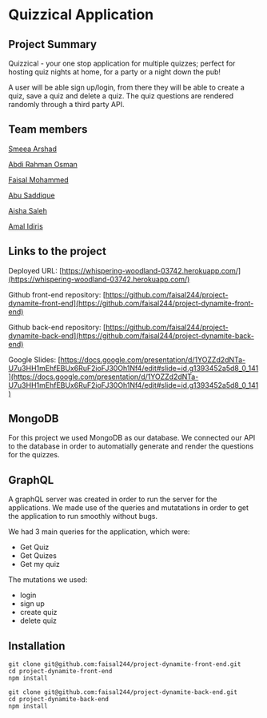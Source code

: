 # Quizzical Application

## Project Summary

Quizzical - your one stop application for multiple quizzes; perfect for hosting quiz nights at home, for a party or a night down the pub!

A user will be able sign up/login, from there they will be able to create a quiz, save a quiz and delete a quiz. The quiz questions are rendered randomly through a third party API.

## Team members

[Smeea Arshad](https://github.com/smeea-2018)

[Abdi Rahman Osman](https://github.com/AOsman0)

[Faisal Mohammed](https://github.com/faisal244)

[Abu Saddique](https://github.com/abusaddique95)

[Aisha Saleh](https://github.com/Saleha22)

[Amal Idiris](https://github.com/Amalidi)

## Links to the project

Deployed URL: [https://whispering-woodland-03742.herokuapp.com/](https://whispering-woodland-03742.herokuapp.com/)

Github front-end repository: [https://github.com/faisal244/project-dynamite-front-end](https://github.com/faisal244/project-dynamite-front-end)

Github back-end repository: [https://github.com/faisal244/project-dynamite-back-end](https://github.com/faisal244/project-dynamite-back-end)

Google Slides: [https://docs.google.com/presentation/d/1YOZZd2dNTa-U7u3HH1mEhfEBUx6RuF2ioFJ30Oh1Nf4/edit#slide=id.g1393452a5d8_0_141](https://docs.google.com/presentation/d/1YOZZd2dNTa-U7u3HH1mEhfEBUx6RuF2ioFJ30Oh1Nf4/edit#slide=id.g1393452a5d8_0_141)

## MongoDB

For this project we used MongoDB as our database. We connected our API to the database in order to automatially generate and render the questions for the quizzes.

## GraphQL

A graphQL server was created in order to run the server for the applications. We made use of the queries and mutatations in order to get the application to run smoothly without bugs.

We had 3 main queries for the application, which were:

- Get Quiz
- Get Quizes
- Get my quiz

The mutations we used:

- login
- sign up
- create quiz
- delete quiz

## Installation

```
git clone git@github.com:faisal244/project-dynamite-front-end.git
cd project-dynamite-front-end
npm install
```

```
git clone git@github.com:faisal244/project-dynamite-back-end.git
cd project-dynamite-back-end
npm install
```
